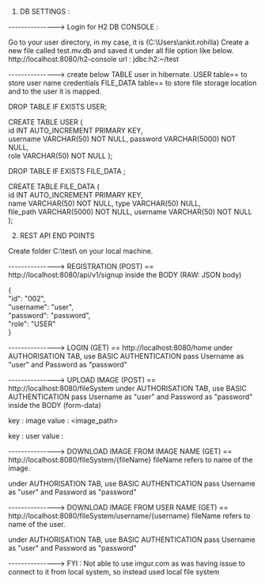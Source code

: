 1. DB SETTINGS :

---------------> Login for H2 DB CONSOLE :

Go to your user directory, in my case, it is (C:\Users\ankit.rohilla)
Create a new file called test.mv.db and saved it under all file option like below.
http://localhost:8080/h2-console
url : jdbc:h2:~/test


 
---------------> create below TABLE user in hibernate. 
USER table== to store user name credentials
FILE_DATA table==  to store file storage location and to the user it is mapped.

DROP TABLE IF EXISTS USER;  

CREATE TABLE USER (  
id INT AUTO_INCREMENT  PRIMARY KEY,  
username VARCHAR(50) NOT NULL, 
password VARCHAR(5000) NOT NULL,   
role VARCHAR(50) NOT NULL
);  

DROP TABLE IF EXISTS FILE_DATA ;  

CREATE TABLE FILE_DATA (  
id INT AUTO_INCREMENT  PRIMARY KEY,  
name VARCHAR(50) NOT NULL, 
type VARCHAR(50) NULL,   
file_path VARCHAR(5000) NOT NULL,
username VARCHAR(50) NOT NULL
);  

2. REST API END POINTS

Create folder C:\\test\\ on your local machine.

---------------> REGISTRATION (POST) == http://localhost:8080/api/v1/signup
inside the BODY (RAW: JSON body)

{  
    "id": "002",  
    "username": "user",  
    "password": "password",  
    "role": "USER"  
}   

---------------> LOGIN (GET) == http://localhost:8080/home
under AUTHORISATION TAB, use BASIC AUTHENTICATION pass 
Username as "user" and Password as "password"
 
 
---------------> UPLOAD IMAGE (POST) == http://localhost:8080/fileSystem
under AUTHORISATION TAB, use BASIC AUTHENTICATION pass 
Username as "user" and Password as "password"
inside the BODY (form-data)

key : image 
value : <image_path>

key : user
value : <username>

---------------> DOWNLOAD IMAGE FROM IMAGE NAME (GET) == http://localhost:8080/fileSystem/{fileName}
fileName refers to name of the image.

under AUTHORISATION TAB, use BASIC AUTHENTICATION pass 
Username as "user" and Password as "password"


---------------> DOWNLOAD IMAGE FROM USER NAME (GET) == http://localhost:8080/fileSystem/username/{username}
fileName refers to name of the user.

under AUTHORISATION TAB, use BASIC AUTHENTICATION pass 
Username as "user" and Password as "password"


---------------> FYI : Not able to use imgur.com as was having issue to connect to it from local system, so instead used local file system

